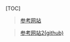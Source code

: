 [TOC]

> [参考网站](https://github.com/Double-Lv/Huploadify)

> [参考网站2(github)](https://github.com/xiaoshenge/html5demo)